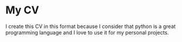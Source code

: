 # My CV

I create this CV in this format because I consider that python is a great programming language and I love to use it for my personal projects.
